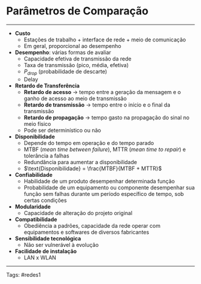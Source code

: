 # Parâmetros de Comparação

---

- **Custo**
	- Estações de trabalho + interface de rede + meio de comunicação
	- Em geral, proporcional ao desempenho
- **Desempenho**: várias formas de avaliar
	- Capacidade efetiva de transmissão da rede
	- Taxa de transmissão (pico, média, efetiva)
	- $P_{drop}$ (probabilidade de descarte)
	- Delay
- **Retardo de Transferência**
	- **Retardo de acesso** -> tempo entre a geração da mensagem e o ganho de acesso ao meio de transmissão
	- **Retardo de transmissão** -> tempo entre o início  e o final da transmissão
	- **Retardo de propagação** -> tempo gasto na propagação do sinal no meio físico
	- Pode ser determinístico ou não
- **Disponibilidade**
	- Depende do tempo em operação e do tempo parado
	- MTBF (*mean time between failure*), MTTR (*mean time to repair*) e tolerância a falhas
	- Redundância para aumentar a disponibilidade
	- $\text{Disponibilidade} = \frac{MTBF}{MTBF + MTTR}$
- **Confiabilidade**
	- Habilidade de um produto desempenhar determinada função
	- Probabilidade de um equipamento ou componente desempenhar sua função sem falhas durante um período específico de tempo, sob certas condições
- **Modularidade**
	- Capacidade de alteração do projeto original
- **Compatibilidade**
	- Obediência a padrões, capacidade da rede operar com equipamentos e softwares de diversos fabricantes
- **Sensibilidade tecnológica**
	- Não ser vulnerável à evolução
- **Facilidade de instalação**
	- LAN x WLAN

---

Tags: #redes1  